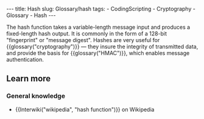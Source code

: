 --- title: Hash slug: Glossary/hash tags: - CodingScripting - Cryptography - Glossary - Hash ---

The hash function takes a variable-length message input and produces a fixed-length hash output. It is commonly in the form of a 128-bit "fingerprint" or "message digest". Hashes are very useful for {{glossary("cryptography")}} — they insure the integrity of transmitted data, and provide the basis for {{glossary("HMAC")}}, which enables message authentication.

Learn more
----------

### General knowledge

-   {{Interwiki("wikipedia", "hash function")}} on Wikipedia
